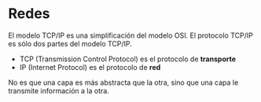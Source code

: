 # Redes

El modelo TCP/IP es una simplificación del modelo OSI. El protocolo TCP/IP es sólo dos partes del modelo TCP/IP. 

* TCP (Transmission Control Protocol) es el protocolo de **transporte**
* IP (Internet Protocol) es el protocolo de **red**

No es que una capa es más abstracta que la otra, sino que una capa le transmite información a la otra.

